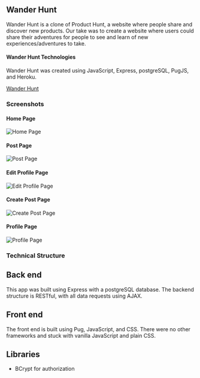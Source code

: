 ## Wander Hunt

Wander Hunt is a clone of Product Hunt, a website where people share and discover new products. Our take was to create a website where users could share their adventures for people to see and learn of new experiences/adventures to take.

#### Wander Hunt Technologies

Wander Hunt was created using JavaScript, Express, postgreSQL, PugJS, and Heroku.

[Wander Hunt](https://wanderhunt.herokuapp.com/)

### Screenshots

#### Home Page
![Home Page](/images/home-page.png)

#### Post Page
![Post Page](/images/post-page.png)

#### Edit Profile Page
![Edit Profile Page](/images/edit-profile.png)

#### Create Post Page
![Create Post Page](/images/create-post.png)

#### Profile Page
![Profile Page](/images/profile-page.png)

### Technical Structure

## Back end

This app was built using Express with a postgreSQL database. The backend structure is RESTful, with all data requests using AJAX.


## Front end

The front end is built using Pug, JavaScript, and CSS. There were no other frameworks and stuck with vanilla JavaScript and plain CSS.

## Libraries
- BCrypt for authorization
